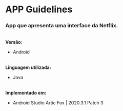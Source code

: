 # APP Guidelines


### App que apresenta uma interface da Netflix.<br>

<br>**Versão:**<br>
 - Android<br>
 

<br>**Linguagem utilizada:**<br>
- Java<br>

<br>**Implementado em:**<br>
- Android Studio Artic Fox | 2020.3.1 Patch 3

 <br>